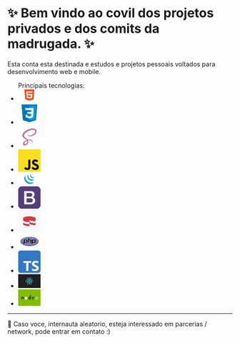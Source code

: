 <h1> ✨ Bem vindo ao covil dos projetos privados e dos comits da madrugada. ✨ </h1>

<p>
  Esta conta esta destinada e estudos e projetos pessoais voltados para desenvolvimento web e mobile. 
</p>
<ul>
  Principais tecnologias:
  <!-- trabalhando -->
  <li>
    <img src="./assets/html5.png" width="50" heigth="50" alt="Logo HTML 5" />
  </li>
  <li>
    <img src="./assets/css3.png" width="50" heigth="50" alt="Logo CSS 3" />
  </li>
   <li>
    <img src="./assets/sass.png" width="50" heigth="50" alt="Logo Sass" />
  </li>
  <li>
    <img src="./assets/javascript.png" width="50" heigth="50" alt="Logo Javascript" />
  </li>
   <li>
    <img src="./assets/jquery.jpg" width="50" heigth="50" alt="Logo JQuery" />
  </li>
   <li>
    <img src="./assets/bootstrap.png" width="50" heigth="50" alt="Logo Bootstrap" />
  </li>
   <li>
    <img src="./assets/cakephp.png" width="50" heigth="50" alt="Logo Cakephp" />
  </li>
  <!-- estudando -->
   <li>
    <img src="./assets/php.jpg" width="50" heigth="50" alt="Logo PHP" />
  </li>
  <li>
    <img src="./assets/typescript.png" width="50" heigth="50" alt="Logo TypeScript" />
  </li>
  <li>
    <img src="./assets/react.jpg" width="50" heigth="50" alt="Logo React / React Native" />
  </li>
  <li>
    <img src="./assets/nodejs.png" width="50" heigth="50" alt="Logo Node JS" />
  </li>
</ul>

<hr>

<p> 💬 Caso voce, internauta aleatorio, esteja interessado em parcerias / network, pode entrar em contato :) </p>

